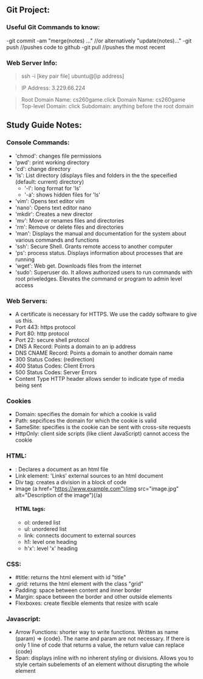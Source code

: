 ## Git Project:

### Useful Git Commands to know:
 -git commit -am "merge(notes) ..." //or alternatively "update(notes)..."
 -git push //pushes code to github
 -git pull //pushes the most recent 

### Web Server Info:
> ssh -i [key pair file] ubuntu@[ip address]

> IP Address: 3.229.66.224

> Root Domain Name: cs260game.click
> Domain Name: cs260game
> Top-level Domain: click
> Subdomain: anything before the root domain

## Study Guide Notes:
  ### Console Commands:
   - 'chmod': changes file permissions
   - 'pwd': print working directory
   - 'cd': change directory
   - 'ls': List directory (displays files and folders in the the speceified (default: current) directory)
     - '-l': long format for 'ls'
     - '-a': shows hidden files for 'ls'
   - 'vim': Opens text editor vim
   - 'nano': Opens text editor nano
   - 'mkdir': Creates a new director
   - 'mv': Move or renames files and directories
   - 'rm': Remove or delete files and directories
   - 'man': Displays the manual and documentation for the system about various commands and functions
   - 'ssh': Secure Shell. Grants remote access to another computer
   - 'ps': process status. Displays information about processes that are running
   - 'wget': Web get. Downloads files from the internet
   - 'sudo': Superuser do. It allows authorized users to run commands with root priveledges. Elevates the command or program to admin level access

  ### Web Servers:
   - A certificate is necessary for HTTPS. We use the caddy software to give us this.
   - Port 443: https protocol
   - Port 80: http protocol
   - Port 22: secure shell protocol
   - DNS A Record: Points a domain to an ip address
   - DNS CNAME Record: Points a domain to another domain name
   - 300 Status Codes: (redirection)
   - 400 Status Codes: Client Errors
   - 500 Status Codes: Server Errors
   - Content Type HTTP header allows sender to indicate type of media being sent

  ### Cookies
   - Domain: specifies the domain for which a cookie is valid
   - Path: sepcifices the domain for which the cookie is valid
   - SameSite: specifies is the cookie can be sent with cross-site requests
   - HttpOnly: client side scripts (like client JavaScript) cannot access the cookie

  ### HTML:
   - <!DOCTYPE html>: Declares a document as an html file
   - Link element: 'Links' external sources to an html document
   - Div tag: creates a division in a block of code
   - Image (a href="https://www.example.com")(img src="image.jpg" alt="Description of the image")(/a)
     #### HTML tags:
      - ol: ordered list
      - ul: unordered list
      - link: connects document to external sources
      - h1: level one heading
      - h'x': level 'x' heading
  ### CSS:
   - #title: returns the html element with id "title"
   - .grid: returns the html element with the class "grid"
   - Padding: space between content and inner border
   - Margin: space between the border and other outside elements
   - Flexboxes: create flexible elements that resize with scale
  
  ### Javascript:
   - Arrow Functions: shorter way to write functions. Written as name (param) => {code}. The name and param are not necessary. If there is only 1 line of code that returns a value, the return value can replace {code}
   - Span: displays inline with no inherent styling or divisions. Allows you to style certain subelements of an element without disrupting the whole element

